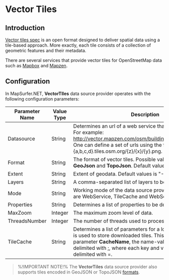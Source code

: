 # Vector Tiles

## Introduction

[Vector tiles spec](https://github.com/mapbox/vector-tile-spec) is an open format designed to deliver spatial data using a tile-based approach. More exactly, each tile consists of a collection of geometric features and their metadata. 

There are several services that provide vector tiles for OpenStreetMap data such as [Mapbox](https://www.mapbox.com/developers/vector-tiles/) and [Mapzen](https://github.com/mapzen/vector-datasource/wiki/Mapzen-Vector-Tile-Service).


## Configuration

In MapSurfer.NET, **VectorTIles** data source provider operates with the following configuration parameters:

Parameter Name | Value Type | Description | Required
------------ | ------------- | ------------- | -------------
Datasource | String | Determines an url of a web service that delivers vector tiles. For example: http://vector.mapzen.com/osm/buildings/{z}/{x}/{y}.mapbox.  One can define a set of urls using the following template: {a,b,c,d}.tiles.osm.org/{z}/{x}/{y}.png. | Yes
Format | String | The format of vector tiles. Possible values are     **Protobuf**, **GeoJson** and **TopoJson**. Default value is Protobuf| No
Extent | String | Extent of geodata. Default values is "-180, -89, 180, 89". | No
Layers | String | A comma-separated list of layers to be fetched from tiles. | No
Mode | String | Working mode of the data source provider. Possible values are     WebService, TileCache and WebServiceAndTileCache | No
Properties | String | Determines a list of properties to be decoded.| No
MaxZoom | Integer | The maximum zoom level of data. | No
ThreadsNumber | Integer | The number of threads used to process data. | No
TileCache | String | Determines a list of parameters for a local [tile cache](usermanual/tilecaching/index.md) which is used to store downloaded tiles. This list must contain parameter **CacheName**, the name-value pairs must be delimited with $;$, where each key and value pair must be delimited with $=$. | No


> %!IMPORTANT NOTE!% The **VectorTiles** data source provider also supports tiles encoded in GeoJSON or TopoJSON [formats](https://github.com/mapzen/vector-datasource/wiki/Mapzen-Vector-Tile-Service#formats).

